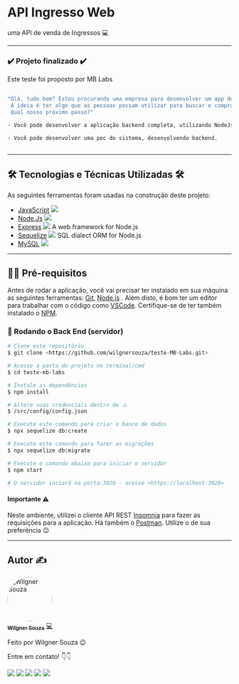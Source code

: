 # API Ingresso Web
uma API de venda de Ingressos 💻

---

### :heavy_check_mark: Projeto finalizado :heavy_check_mark:

<p> Este teste foi proposto por MB Labs <p>
 
```bash
 
"Olá, tudo bem? Estou procurando uma empresa para desenvolver um app de gestão de eventos.
 A ideia é ter algo que as pessoas possam utilizar para buscar e comprar ingressos para eventos de empresas e universidades.
 Qual nosso próximo passo?"

- Você pode desenvolver a aplicação backend completa, utilizando NodeJs, validação de erros e com deploy em docker

- Você pode desenvolver uma poc do sistema, desenvolvendo backend.
 
 ```
---

## 🛠 Tecnologias e Técnicas Utilizadas 🛠

As seguintes ferramentas foram usadas na construção deste projeto:

- [JavaScript](https://developer.mozilla.org/pt-BR/docs/Web/JavaScript) ![](https://img.shields.io/badge/--0D0D0D.svg?style=flat&logoColor=F7DF1E&logo=javascript)
- [Node.Js](https://nodejs.org/en/) ![](https://img.shields.io/badge/--FAFAFF.svg?style=flat&logoColor=0aad47&logo=node.js)   
- [Express](https://expressjs.com/pt-br/) ![](https://img.shields.io/badge/--FAFAFF.svg?style=flat&logoColor=0D0D0D&logo=express)  A web framework for Node.js
- [Sequelize](https://sequelize.org/v7/) ![](https://img.shields.io/badge/--FAFAFF.svg?style=flat&logoColor=1572b6&logo=sequelize)  SQL dialect ORM for Node.js
- [MySQL](https://dev.mysql.com/doc/) ![](https://img.shields.io/badge/--FAFAFF.svg?style=flat&logoColor=1572b6&logo=mysql)

---

## ✋🏻 Pré-requisitos

Antes de rodar a aplicação, você vai precisar ter instalado em sua máquina as seguintes ferramentas:
[Git](https://git-scm.com), [Node.js](https://nodejs.org/en/) . 
Além disto, é bom ter um editor para trabalhar com o código como [VSCode](https://code.visualstudio.com/). Certifique-se de ter também instalado o [NPM](https://docs.npmjs.com/).

### 🎲 Rodando o Back End (servidor)

```bash
# Clone este repositório
$ git clone <https://github.com/wilgnersouza/teste-MB-Labs.git>

# Acesse a pasta do projeto no terminal/cmd
$ cd teste-mb-labs

# Instale as dependências
$ npm install

# Altere suas credenciais dentro de ⚠️
$ /src/config/config.json

# Execute este comando para criar o banco de dados
$ npx sequelize db:create

# Execute este comando para fazer as migrações 
$ npx sequelize db:migrate

# Execute o comando abaixo para iniciar o servidor
$ npm start

# O servidor inciará na porta:3020 - acesse <https://localhost:3020>
```
#### Importante ⚠️
Neste ambiente, utilizei o cliente API REST [Insomnia](https://insomnia.rest/) para fazer as requisições para a aplicação. Há também o [Postman](https://www.postman.com/). Utilize o de sua preferência 😉

---

## Autor ✍

<a href="https://www.linkedin.com/in/wilgner-souza-stw97/">
 <img style="border-radius: 50%;" src="https://avatars.githubusercontent.com/wilgnersouza" width="100px;" alt="Wilgner Souza"/>
 <br />
 <sub><b>Wilgner Souza</b></sub></a> <a href="https://www.linkedin.com/in/wilgner-souza-stw97/" title="Linkedin Wilgner">💻</a>

Feito por Wilgner Souza 😉 </br>

Entre em contato! 👇👇 </br>

<div>
  <a href="https://www.facebook.com/wilgner.souza.stw" target="_blank"><img src="https://img.shields.io/badge/Facebook-1877F2?style=for-the-badge&logo=facebook&logoColor=white" target="_blank"></a>
  <a href="https://www.instagram.com/showtimewill97/" target="_blank"><img src="https://img.shields.io/badge/-Instagram-b80750?style=for-the-badge&logo=instagram&logoColor=white" target="_blank"></a>
  <a href = "mailto:wilgner.showtime@gmail.com"><img src="https://img.shields.io/badge/-Gmail-e83f25?style=for-the-badge&logo=gmail&logoColor=white" target="_blank"></a>
  <a href="https://www.linkedin.com/in/wilgner-souza-stw97/" target="_blank"><img src="https://img.shields.io/badge/-LinkedIn-0a66c2?style=for-the-badge&logo=linkedin&logoColor=white" target="_blank"></a> 
    <a href="https://api.whatsapp.com/send?phone=5592992806495" target="_blank"><img src="https://img.shields.io/badge/WhatsApp-0aad47?style=for-the-badge&logo=whatsapp&logoColor=white" target="_blank"></a> 
</div>
